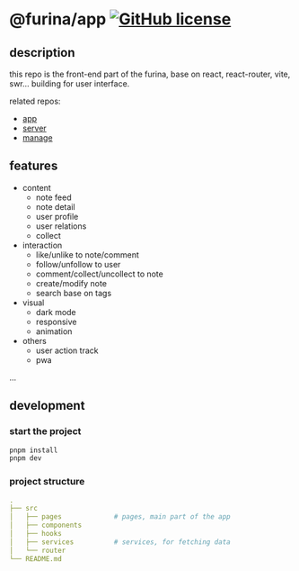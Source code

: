 # @furina/app [![GitHub license](https://img.shields.io/badge/license-MIT-blue.svg)](https://github.com/rainbow-dust/app/blob/main/LICENSE)  
<!-- [![build status](https://github.com/rainbow-dust/server/actions/workflows/build.yml/badge.svg?branch=main)](https://github.com/rainbow-dust/server/actions/workflows/build.yml) -->

## description

this repo is the front-end part of the furina, base on react, react-router, vite, swr... building for user interface.

related repos:

- [app](https://github.com/rainbow-dust/app)
- [server](https://github.com/rainbow-dust/server)
- [manage](https://github.com/rainbow-dust/manage)

## features
<!-- may be some screenshots here is better... -->

- content
  - note feed
  - note detail
  - user profile
  - user relations
  - collect
- interaction
  - like/unlike to note/comment
  - follow/unfollow to user
  - comment/collect/uncollect to note
  - create/modify note
  - search base on tags
- visual
  - dark mode
  - responsive
  - animation
- others
  - user action track
  - pwa
  
...

## development

### start the project

```bash
pnpm install
pnpm dev
```

### project structure

```yaml
.
├── src
│   ├── pages             # pages, main part of the app
│   ├── components
│   ├── hooks
│   ├── services          # services, for fetching data
│   └── router
└── README.md
```
